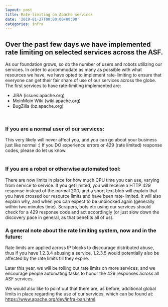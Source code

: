 ```yaml
---
layout: post
title: Rate-limiting on Apache services
date: '2019-01-27T00:00:00+00:00'
categories: infra
---
```

<h2>Over the past few days we have implemented rate limiting on selected services across the ASF.</h2> 
  <p>As our foundation grows, so do the number of users and robots utilizing our services. In order to accommodate as many as possible with what resources we have, we have opted to implement rate-limiting to ensure that everyone can get their fair share of use of our services across the globe. The first services to have rate-limiting implemented are:</p> 
  <ul> 
    <li>JIRA (issues.apache.org)</li> 
    <li>MoinMoin Wiki (wiki.apache.org)</li> 
    <li>BugZilla (bz.apache.org)</li> 
  </ul> 
  <div><br /></div> 
  <h3>If you are a normal user of our services:</h3>This very likely will never affect you, and you can go about your business just like normal :) If you DO experience errors or 429 (rate limited) response codes, please do let us know.<br /><br /> 
  <h3>If you are a robot or otherwise automated tool:</h3> 
  <p>There are now limits in place for how much CPU time you can use, varying from service to service. If you get limited, you will receive a HTTP 429 response instead of the normal 200, and a short text blob will explain that you have crossed our resource limits and have been rate-limited. It will also explain why, and when you can expect to be unblocked again (generally within two minutes time). Scrapers, bots etc using our services should check for a 429 response code and act accordingly (or just slow down the discovery pace in general, as that benefits all of us).</p> 
  <p> </p> 
  <h3>A general note about the rate limiting system, now and in the future:<br /></h3> 
  <p>Rate limits are applied across IP blocks to discourage distributed abuse, thus if you have 1.2.3.4 abusing a service, 1.2.3.5 would potentially also be affected by the rate limits till they expire.</p> 
  <p>Later this year, we will be rolling out rate limits on more services, and we encourage people automating tasks to honor the 429 responses across all ASF services.</p> 
  <p>We would also like to point out that there are, as before, additional global limits in place regarding the use of our services, which can be found at: <a href="http://www.apache.org/dev/infra-ban.html">https://www.apache.org/dev/infra-ban.html</a> <br /></p>
